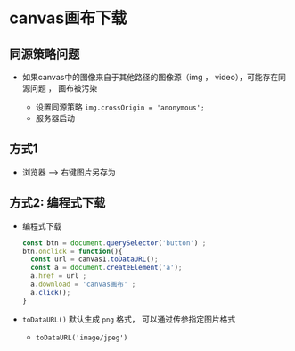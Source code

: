 # canvas画布下载

## 同源策略问题

+ 如果canvas中的图像来自于其他路径的图像源（img ， video），可能存在同源问题 ， 画布被污染

  + 设置同源策略 `img.crossOrigin = 'anonymous';`
  + 服务器启动

## 方式1

+ 浏览器 --> 右键图片另存为

## 方式2: 编程式下载

+ 编程式下载

  ```js
  const btn = document.querySelector('button') ;
  btn.onclick = function(){
    const url = canvas1.toDataURL();
    const a = document.createElement('a');
    a.href = url ;
    a.download = 'canvas画布' ;
    a.click();
  }
  ```

+ `toDataURL()` 默认生成 `png` 格式， 可以通过传参指定图片格式

  + `toDataURL('image/jpeg')`


